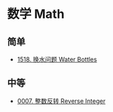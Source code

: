 # 数学 Math

## 简单

- [1518. 换水问题 Water Bottles](https://leetcode.com/problems/water-bottles)

## 中等

- [0007. 整数反转 Reverse Integer](https://leetcode.com/problems/reverse-integer)